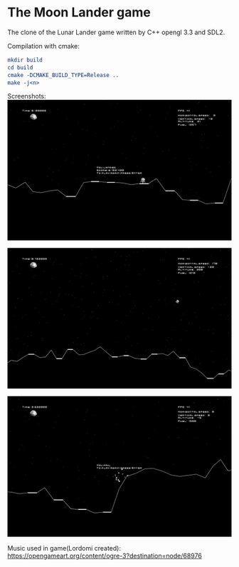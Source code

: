 # The Moon Lander game
The clone of the Lunar Lander game written by C++ opengl 3.3 and SDL2.

Compilation with cmake: <br>
```cmake
mkdir build
cd build
cmake -DCMAKE_BUILD_TYPE=Release .. 
make -j<n>
```

Screenshots: <br>
![Image 1](res/screenshots/1.png)

![Image 2](res/screenshots/2.png)

![Image 3](res/screenshots/3.png)

Music used in game(Lordomi created):
https://opengameart.org/content/ogre-3?destination=node/68976